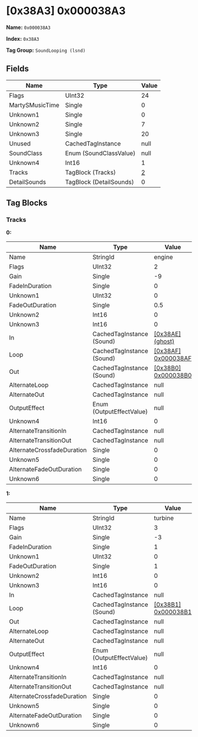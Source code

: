 # [0x38A3] 0x000038A3

**Name:** ```0x000038A3```

**Index:** ```0x38A3```

**Tag Group:** ```SoundLooping (lsnd)```

## Fields

Name	| Type	| Value
---	|---	|---	|
Flags	|UInt32	|24
MartySMusicTime	|Single	|0
Unknown1	|Single	|0
Unknown2	|Single	|7
Unknown3	|Single	|20
Unused	|CachedTagInstance	|null
SoundClass	|Enum (SoundClassValue)	|null
Unknown4	|Int16	|1
Tracks	|TagBlock (Tracks)	|[2](#tracks)
DetailSounds	|TagBlock (DetailSounds)	|0


## Tag Blocks

### Tracks

**0:**

Name	| Type	| Value
---	|---	|---	|
Name	|StringId	|engine
Flags	|UInt32	|2
Gain	|Single	|-9
FadeInDuration	|Single	|0
Unknown1	|UInt32	|0
FadeOutDuration	|Single	|0.5
Unknown2	|Int16	|0
Unknown3	|Int16	|0
In	|CachedTagInstance (Sound)	|[[0x38AE] (ghost)](../Sound/38AE.md)
Loop	|CachedTagInstance (Sound)	|[[0x38AF] 0x000038AF](../Sound/38AF.md)
Out	|CachedTagInstance (Sound)	|[[0x38B0] 0x000038B0](../Sound/38B0.md)
AlternateLoop	|CachedTagInstance	|null
AlternateOut	|CachedTagInstance	|null
OutputEffect	|Enum (OutputEffectValue)	|null
Unknown4	|Int16	|0
AlternateTransitionIn	|CachedTagInstance	|null
AlternateTransitionOut	|CachedTagInstance	|null
AlternateCrossfadeDuration	|Single	|0
Unknown5	|Single	|0
AlternateFadeOutDuration	|Single	|0
Unknown6	|Single	|0


**1:**

Name	| Type	| Value
---	|---	|---	|
Name	|StringId	|turbine
Flags	|UInt32	|3
Gain	|Single	|-3
FadeInDuration	|Single	|1
Unknown1	|UInt32	|0
FadeOutDuration	|Single	|1
Unknown2	|Int16	|0
Unknown3	|Int16	|0
In	|CachedTagInstance	|null
Loop	|CachedTagInstance (Sound)	|[[0x38B1] 0x000038B1](../Sound/38B1.md)
Out	|CachedTagInstance	|null
AlternateLoop	|CachedTagInstance	|null
AlternateOut	|CachedTagInstance	|null
OutputEffect	|Enum (OutputEffectValue)	|null
Unknown4	|Int16	|0
AlternateTransitionIn	|CachedTagInstance	|null
AlternateTransitionOut	|CachedTagInstance	|null
AlternateCrossfadeDuration	|Single	|0
Unknown5	|Single	|0
AlternateFadeOutDuration	|Single	|0
Unknown6	|Single	|0


